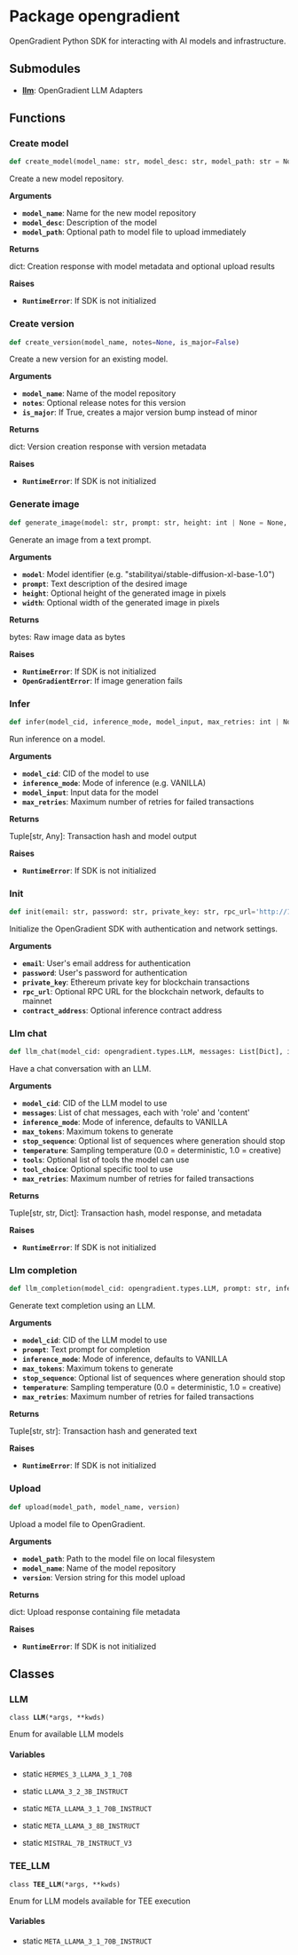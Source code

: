 # Package opengradient

OpenGradient Python SDK for interacting with AI models and infrastructure.

## Submodules

* [**llm**](./llm): OpenGradient LLM Adapters

## Functions

  

### Create model 

```python
def create_model(model_name: str, model_desc: str, model_path: str = None)
```

  

  
Create a new model repository.
  

**Arguments**

* **`model_name`**: Name for the new model repository
* **`model_desc`**: Description of the model
* **`model_path`**: Optional path to model file to upload immediately

  
**Returns**

dict: Creation response with model metadata and optional upload results

**Raises**

* **`RuntimeError`**: If SDK is not initialized
  

  

### Create version 

```python
def create_version(model_name, notes=None, is_major=False)
```

  

  
Create a new version for an existing model.
  

**Arguments**

* **`model_name`**: Name of the model repository
* **`notes`**: Optional release notes for this version
* **`is_major`**: If True, creates a major version bump instead of minor

  
**Returns**

dict: Version creation response with version metadata

**Raises**

* **`RuntimeError`**: If SDK is not initialized
  

  

### Generate image 

```python
def generate_image(model: str, prompt: str, height: int | None = None, width: int | None = None) ‑> bytes
```

  

  
Generate an image from a text prompt.
  

**Arguments**

* **`model`**: Model identifier (e.g. "stabilityai/stable-diffusion-xl-base-1.0")
* **`prompt`**: Text description of the desired image
* **`height`**: Optional height of the generated image in pixels
* **`width`**: Optional width of the generated image in pixels

  
**Returns**

bytes: Raw image data as bytes

**Raises**

* **`RuntimeError`**: If SDK is not initialized
* **`OpenGradientError`**: If image generation fails
  

  

### Infer 

```python
def infer(model_cid, inference_mode, model_input, max_retries: int | None = None)
```

  

  
Run inference on a model.
  

**Arguments**

* **`model_cid`**: CID of the model to use
* **`inference_mode`**: Mode of inference (e.g. VANILLA)
* **`model_input`**: Input data for the model
* **`max_retries`**: Maximum number of retries for failed transactions

  
**Returns**

Tuple[str, Any]: Transaction hash and model output

**Raises**

* **`RuntimeError`**: If SDK is not initialized
  

  

### Init 

```python
def init(email: str, password: str, private_key: str, rpc_url='http://18.218.115.248:8545', contract_address='0x3fDCb0394CF4919ff4361f4EbA0750cEc2e3bBc7')
```

  

  
Initialize the OpenGradient SDK with authentication and network settings.
  

**Arguments**

* **`email`**: User's email address for authentication
* **`password`**: User's password for authentication
* **`private_key`**: Ethereum private key for blockchain transactions
* **`rpc_url`**: Optional RPC URL for the blockchain network, defaults to mainnet
* **`contract_address`**: Optional inference contract address
  

  

### Llm chat 

```python
def llm_chat(model_cid: opengradient.types.LLM, messages: List[Dict], inference_mode: str = 0, max_tokens: int = 100, stop_sequence: List[str] | None = None, temperature: float = 0.0, tools: List[Dict] | None = None, tool_choice: str | None = None, max_retries: int | None = None) ‑> Tuple[str, str, Dict]
```

  

  
Have a chat conversation with an LLM.
  

**Arguments**

* **`model_cid`**: CID of the LLM model to use
* **`messages`**: List of chat messages, each with 'role' and 'content'
* **`inference_mode`**: Mode of inference, defaults to VANILLA
* **`max_tokens`**: Maximum tokens to generate
* **`stop_sequence`**: Optional list of sequences where generation should stop
* **`temperature`**: Sampling temperature (0.0 = deterministic, 1.0 = creative)
* **`tools`**: Optional list of tools the model can use
* **`tool_choice`**: Optional specific tool to use
* **`max_retries`**: Maximum number of retries for failed transactions

  
**Returns**

Tuple[str, str, Dict]: Transaction hash, model response, and metadata

**Raises**

* **`RuntimeError`**: If SDK is not initialized
  

  

### Llm completion 

```python
def llm_completion(model_cid: opengradient.types.LLM, prompt: str, inference_mode: str = 0, max_tokens: int = 100, stop_sequence: List[str] | None = None, temperature: float = 0.0, max_retries: int | None = None) ‑> Tuple[str, str]
```

  

  
Generate text completion using an LLM.
  

**Arguments**

* **`model_cid`**: CID of the LLM model to use
* **`prompt`**: Text prompt for completion
* **`inference_mode`**: Mode of inference, defaults to VANILLA
* **`max_tokens`**: Maximum tokens to generate
* **`stop_sequence`**: Optional list of sequences where generation should stop
* **`temperature`**: Sampling temperature (0.0 = deterministic, 1.0 = creative)
* **`max_retries`**: Maximum number of retries for failed transactions

  
**Returns**

Tuple[str, str]: Transaction hash and generated text

**Raises**

* **`RuntimeError`**: If SDK is not initialized
  

  

### Upload 

```python
def upload(model_path, model_name, version)
```

  

  
Upload a model file to OpenGradient.
  

**Arguments**

* **`model_path`**: Path to the model file on local filesystem
* **`model_name`**: Name of the model repository
* **`version`**: Version string for this model upload

  
**Returns**

dict: Upload response containing file metadata

**Raises**

* **`RuntimeError`**: If SDK is not initialized
  

## Classes
    

###  LLM

<code>class <b>LLM</b>(*args, **kwds)</code>

  

  
Enum for available LLM models
  

#### Variables

  
    
* static `HERMES_3_LLAMA_3_1_70B`
    
* static `LLAMA_3_2_3B_INSTRUCT`
    
* static `META_LLAMA_3_1_70B_INSTRUCT`
    
* static `META_LLAMA_3_8B_INSTRUCT`
    
* static `MISTRAL_7B_INSTRUCT_V3`

      
    

###  TEE_LLM

<code>class <b>TEE_LLM</b>(*args, **kwds)</code>

  

  
Enum for LLM models available for TEE execution
  

#### Variables

  
    
* static `META_LLAMA_3_1_70B_INSTRUCT`
